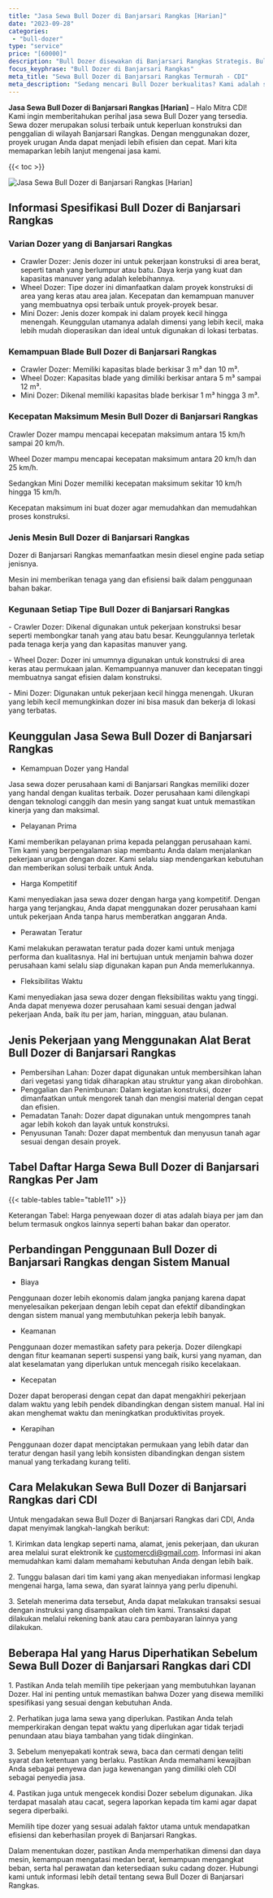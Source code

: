 ```yaml
---
title: "Jasa Sewa Bull Dozer di Banjarsari Rangkas [Harian]"
date: "2023-09-28"
categories:
 - "bull-dozer"
type: "service"
price: "[60000]"
description: "Bull Dozer disewakan di Banjarsari Rangkas Strategis. Bull Dozer ini merupakan pilihan tepat dalam proyek pembangunan sebagai peralatan konstruksi berkualitas tinggi dan efisien. Hubungi kami untuk informasi lebih detail."
focus_keyphrase: "Bull Dozer di Banjarsari Rangkas"
meta_title: "Sewa Bull Dozer di Banjarsari Rangkas Termurah - CDI"
meta_description: "Sedang mencari Bull Dozer berkualitas? Kami adalah solusi tepat dengan penawaran terbaik. Dapatkan penawaran sekarang."
---
```


**Jasa Sewa Bull Dozer di Banjarsari Rangkas [Harian]** – Halo Mitra CDI! Kami ingin memberitahukan perihal jasa sewa Bull Dozer yang tersedia. Sewa dozer merupakan solusi terbaik untuk keperluan konstruksi dan penggalian di wilayah Banjarsari Rangkas. Dengan menggunakan dozer, proyek urugan Anda dapat menjadi lebih efisien dan cepat. Mari kita memaparkan lebih lanjut mengenai jasa kami.

{{< toc >}}

![Jasa Sewa Bull Dozer di Banjarsari Rangkas [Harian]](/images/bull-dozer/bull-dozer-21.jpg)

## Informasi Spesifikasi Bull Dozer di Banjarsari Rangkas

### Varian Dozer yang di Banjarsari Rangkas

*   Crawler Dozer: Jenis dozer ini untuk pekerjaan konstruksi di area berat, seperti tanah yang berlumpur atau batu. Daya kerja yang kuat dan kapasitas manuver yang adalah kelebihannya.
*   Wheel Dozer: Tipe dozer ini dimanfaatkan dalam proyek konstruksi di area yang keras atau area jalan. Kecepatan dan kemampuan manuver yang membuatnya opsi terbaik untuk proyek-proyek besar.
*   Mini Dozer: Jenis dozer kompak ini dalam proyek kecil hingga menengah. Keunggulan utamanya adalah dimensi yang lebih kecil, maka lebih mudah dioperasikan dan ideal untuk digunakan di lokasi terbatas.

### Kemampuan Blade Bull Dozer di Banjarsari Rangkas

*   Crawler Dozer: Memiliki kapasitas blade berkisar 3 m³ dan 10 m³.
*   Wheel Dozer: Kapasitas blade yang dimiliki berkisar antara 5 m³ sampai 12 m³.
*   Mini Dozer: Dikenal memiliki kapasitas blade berkisar 1 m³ hingga 3 m³.

### Kecepatan Maksimum Mesin Bull Dozer di Banjarsari Rangkas

Crawler Dozer mampu mencapai kecepatan maksimum antara 15 km/h sampai 20 km/h.

Wheel Dozer mampu mencapai kecepatan maksimum antara 20 km/h dan 25 km/h.

Sedangkan Mini Dozer memiliki kecepatan maksimum sekitar 10 km/h hingga 15 km/h.

Kecepatan maksimum ini buat dozer agar memudahkan dan memudahkan proses konstruksi.

### Jenis Mesin Bull Dozer di Banjarsari Rangkas

Dozer di Banjarsari Rangkas memanfaatkan mesin diesel engine pada setiap jenisnya.

Mesin ini memberikan tenaga yang dan efisiensi baik dalam penggunaan bahan bakar.

### Kegunaan Setiap Tipe Bull Dozer di Banjarsari Rangkas

\- Crawler Dozer: Dikenal digunakan untuk pekerjaan konstruksi besar seperti membongkar tanah yang atau batu besar. Keunggulannya terletak pada tenaga kerja yang dan kapasitas manuver yang.

\- Wheel Dozer: Dozer ini umumnya digunakan untuk konstruksi di area keras atau permukaan jalan. Kemampuannya manuver dan kecepatan tinggi membuatnya sangat efisien dalam konstruksi.

\- Mini Dozer: Digunakan untuk pekerjaan kecil hingga menengah. Ukuran yang lebih kecil memungkinkan dozer ini bisa masuk dan bekerja di lokasi yang terbatas.

## Keunggulan Jasa Sewa Bull Dozer di Banjarsari Rangkas

*   Kemampuan Dozer yang Handal

Jasa sewa dozer perusahaan kami di Banjarsari Rangkas memiliki dozer yang handal dengan kualitas terbaik. Dozer perusahaan kami dilengkapi dengan teknologi canggih dan mesin yang sangat kuat untuk memastikan kinerja yang dan maksimal.
*   Pelayanan Prima

Kami memberikan pelayanan prima kepada pelanggan perusahaan kami. Tim kami yang berpengalaman siap membantu Anda dalam menjalankan pekerjaan urugan dengan dozer. Kami selalu siap mendengarkan kebutuhan dan memberikan solusi terbaik untuk Anda.
*   Harga Kompetitif

Kami menyediakan jasa sewa dozer dengan harga yang kompetitif. Dengan harga yang terjangkau, Anda dapat menggunakan dozer perusahaan kami untuk pekerjaan Anda tanpa harus memberatkan anggaran Anda.
*   Perawatan Teratur

Kami melakukan perawatan teratur pada dozer kami untuk menjaga performa dan kualitasnya. Hal ini bertujuan untuk menjamin bahwa dozer perusahaan kami selalu siap digunakan kapan pun Anda memerlukannya.
*   Fleksibilitas Waktu

Kami menyediakan jasa sewa dozer dengan fleksibilitas waktu yang tinggi. Anda dapat menyewa dozer perusahaan kami sesuai dengan jadwal pekerjaan Anda, baik itu per jam, harian, mingguan, atau bulanan.

## Jenis Pekerjaan yang Menggunakan Alat Berat Bull Dozer di Banjarsari Rangkas

*   Pembersihan Lahan: Dozer dapat digunakan untuk membersihkan lahan dari vegetasi yang tidak diharapkan atau struktur yang akan dirobohkan.
*   Penggalian dan Penimbunan: Dalam kegiatan konstruksi, dozer dimanfaatkan untuk mengorek tanah dan mengisi material dengan cepat dan efisien.
*   Pemadatan Tanah: Dozer dapat digunakan untuk mengompres tanah agar lebih kokoh dan layak untuk konstruksi.
*   Penyusunan Tanah: Dozer dapat membentuk dan menyusun tanah agar sesuai dengan desain proyek.

## Tabel Daftar Harga Sewa Bull Dozer di Banjarsari Rangkas Per Jam

{{< table-tables table="table11" >}}

Keterangan Tabel: Harga penyewaan dozer di atas adalah biaya per jam dan belum termasuk ongkos lainnya seperti bahan bakar dan operator.

## Perbandingan Penggunaan Bull Dozer di Banjarsari Rangkas dengan Sistem Manual

*   Biaya

Penggunaan dozer lebih ekonomis dalam jangka panjang karena dapat menyelesaikan pekerjaan dengan lebih cepat dan efektif dibandingkan dengan sistem manual yang membutuhkan pekerja lebih banyak.
*   Keamanan

Penggunaan dozer memastikan safety para pekerja. Dozer dilengkapi dengan fitur keamanan seperti suspensi yang baik, kursi yang nyaman, dan alat keselamatan yang diperlukan untuk mencegah risiko kecelakaan.
*   Kecepatan

Dozer dapat beroperasi dengan cepat dan dapat mengakhiri pekerjaan dalam waktu yang lebih pendek dibandingkan dengan sistem manual. Hal ini akan menghemat waktu dan meningkatkan produktivitas proyek.
*   Kerapihan

Penggunaan dozer dapat menciptakan permukaan yang lebih datar dan teratur dengan hasil yang lebih konsisten dibandingkan dengan sistem manual yang terkadang kurang teliti.

## Cara Melakukan Sewa Bull Dozer di Banjarsari Rangkas dari CDI

Untuk mengadakan sewa Bull Dozer di Banjarsari Rangkas dari CDI, Anda dapat menyimak langkah-langkah berikut:

1\.  Kirimkan data lengkap seperti nama, alamat, jenis pekerjaan, dan ukuran area melalui surat elektronik ke customercdi@gmail.com. Informasi ini akan memudahkan kami dalam memahami kebutuhan Anda dengan lebih baik.

2\.  Tunggu balasan dari tim kami yang akan menyediakan informasi lengkap mengenai harga, lama sewa, dan syarat lainnya yang perlu dipenuhi.

3\.  Setelah menerima data tersebut, Anda dapat melakukan transaksi sesuai dengan instruksi yang disampaikan oleh tim kami. Transaksi dapat dilakukan melalui rekening bank atau cara pembayaran lainnya yang dilakukan.

## Beberapa Hal yang Harus Diperhatikan Sebelum Sewa Bull Dozer di Banjarsari Rangkas dari CDI

1\.  Pastikan Anda telah memilih tipe pekerjaan yang membutuhkan layanan Dozer. Hal ini penting untuk memastikan bahwa Dozer yang disewa memiliki spesifikasi yang sesuai dengan kebutuhan Anda.

2\.  Perhatikan juga lama sewa yang diperlukan. Pastikan Anda telah memperkirakan dengan tepat waktu yang diperlukan agar tidak terjadi penundaan atau biaya tambahan yang tidak diinginkan.

3\.  Sebelum menyepakati kontrak sewa, baca dan cermati dengan teliti syarat dan ketentuan yang berlaku. Pastikan Anda memahami kewajiban Anda sebagai penyewa dan juga kewenangan yang dimiliki oleh CDI sebagai penyedia jasa.

4\.  Pastikan juga untuk mengecek kondisi Dozer sebelum digunakan. Jika terdapat masalah atau cacat, segera laporkan kepada tim kami agar dapat segera diperbaiki.

Memilih tipe dozer yang sesuai adalah faktor utama untuk mendapatkan efisiensi dan keberhasilan proyek di Banjarsari Rangkas.

Dalam menentukan dozer, pastikan Anda memperhatikan dimensi dan daya mesin, kemampuan mengatasi medan berat, kemampuan mengangkat beban, serta hal perawatan dan ketersediaan suku cadang dozer. Hubungi kami untuk informasi lebih detail tentang sewa Bull Dozer di Banjarsari Rangkas.